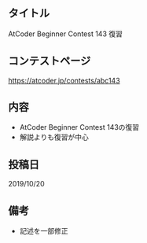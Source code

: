 ## タイトル

AtCoder Beginner Contest 143 復習

## コンテストページ

https://atcoder.jp/contests/abc143

## 内容

- AtCoder Beginner Contest 143の復習
- 解説よりも復習が中心

## 投稿日

2019/10/20

## 備考

- 記述を一部修正
